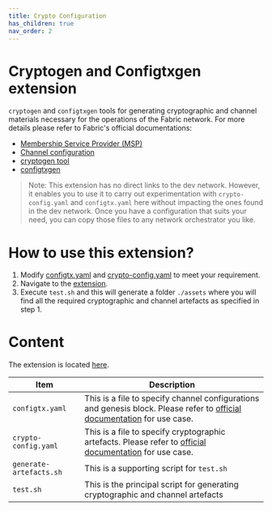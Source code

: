 ```yaml
---
title: Crypto Configuration
has_children: true
nav_order: 2
---
```


# Cryptogen and Configtxgen extension

`cryptogen` and `configtxgen` tools for generating cryptographic and channel materials necessary for the operations of the Fabric network. For more details please refer to Fabric's official documentations:

* [Membership Service Provider (MSP)](https://hyperledger-fabric.readthedocs.io/en/release-1.4/msp.html)
* [Channel configuration](https://hyperledger-fabric.readthedocs.io/en/release-1.4/configtx.html)
* [cryptogen tool](https://hyperledger-fabric.readthedocs.io/en/release-1.4/commands/cryptogen.html)
* [configtxgen](https://hyperledger-fabric.readthedocs.io/en/release-1.4/commands/configtxgen.html)

> Note:
> This extension has no direct links to the dev network. However, it enables you to use it to carry out experimentation with `crypto-config.yaml` and `configtx.yaml` here without impacting the ones found in the dev network. Once you have a configuration that suits your need, you can copy those files to any network orchestrator you like.

# How to use this extension?

1. Modify [configtx.yaml](../extensions/crypto-configtx/configtx.yaml) and [crypto-config.yaml](../extensions/crypto-configtx/crypto-config.yaml) to meet your requirement.
2. Navigate to the [extension](../extensions/crypto-configtx).
3. Execute `test.sh` and this will generate a folder `./assets` where you will find all the required cryptographic and channel artefacts as specified in step 1.

# Content

The extension is located [here](../extensions/crypto-configtx).

| Item | Description |
| --- | --- |
| `configtx.yaml` | This is a file to specify channel configurations and genesis block. Please refer to [official documentation](https://hyperledger-fabric.readthedocs.io/en/release-1.4/commands/configtxgen.html?highlight=configtx.yaml) for use case. |
| `crypto-config.yaml` | This is a file to specify cryptographic artefacts. Please refer to [official documentation](https://hyperledger-fabric.readthedocs.io/en/release-1.4/msp.html#how-to-generate-msp-certificates-and-their-signing-keys) for use case. |
| `generate-artefacts.sh` | This is a supporting script for `test.sh` |
| `test.sh` | This is the principal script for generating cryptographic and channel artefacts |


